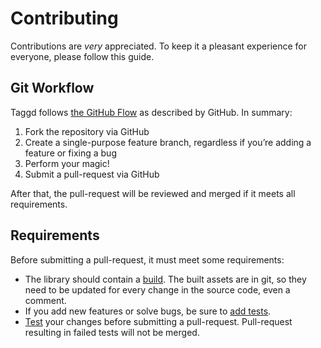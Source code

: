 # Contributing

Contributions are _very_ appreciated. To keep it a pleasant experience for everyone, please follow this guide.

## Git Workflow

Taggd follows [the GitHub Flow](https://guides.github.com/introduction/flow/index.html) as described by GitHub. In summary:

1. Fork the repository via GitHub
2. Create a single-purpose feature branch, regardless if you’re adding a feature or fixing a bug
3. Perform your magic!
4. Submit a pull-request via GitHub

After that, the pull-request will be reviewed and merged if it meets all requirements.

## Requirements

Before submitting a pull-request, it must meet some requirements:

- The library should contain a [build](https://github.com/timseverien/taggd/wiki/Building). The built assets are in git, so they need to be updated for every change in the source code, even a comment.
- If you add new features or solve bugs, be sure to [add tests](https://github.com/timseverien/taggd/wiki/Testing#creating-tests).
- [Test](https://github.com/timseverien/taggd/wiki/Testing) your changes before submitting a pull-request. Pull-request resulting in failed tests will not be merged.
